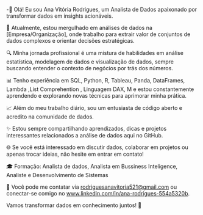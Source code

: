-👋 Olá! Eu sou Ana Vitória Rodrigues, um Analista de Dados apaixonado por transformar dados em insights acionáveis. 

💼 Atualmente, estou mergulhado em análises de dados na [Empresa/Organização], onde trabalho para extrair valor de conjuntos de dados complexos e orientar decisões estratégicas.

🔍 Minha jornada profissional é uma mistura de habilidades em análise estatística, modelagem de dados e visualização de dados, sempre buscando entender o contexto de negócios por trás dos números. 

📊 Tenho experiência em SQL, Python, R, Tableau, Panda, DataFrames, Lambda ,List Comprehention , Linguagem DAX, M  e estou constantemente aprendendo e explorando novas técnicas para aprimorar minha prática.

📈 Além do meu trabalho diário, sou um entusiasta de código aberto e acredito na comunidade de dados. 

✨ Estou sempre compartilhando aprendizados, dicas e projetos interessantes relacionados a análise de dados aqui no GitHub. 

🌐 Se você está interessado em discutir dados, colaborar em projetos ou apenas trocar ideias, não hesite em entrar em contato!

🎓 Formação: Analista de dados, Analista em Bussiness Inteligence, Analiste e Desenvolvimento de Sistemas

📧 Você pode me contatar via rodriguesanavitoria521@gmail.com ou conectar-se comigo no www.linkedin.com/in/ana-rodrigues-554a5320b.

Vamos transformar dados em conhecimento juntos! 🚀
<!---
AnaVPRodrigues/AnaVPRodrigues is a ✨ special ✨ repository because its `README.md` (this file) appears on your GitHub profile.
You can click the Preview link to take a look at your changes.
--->

